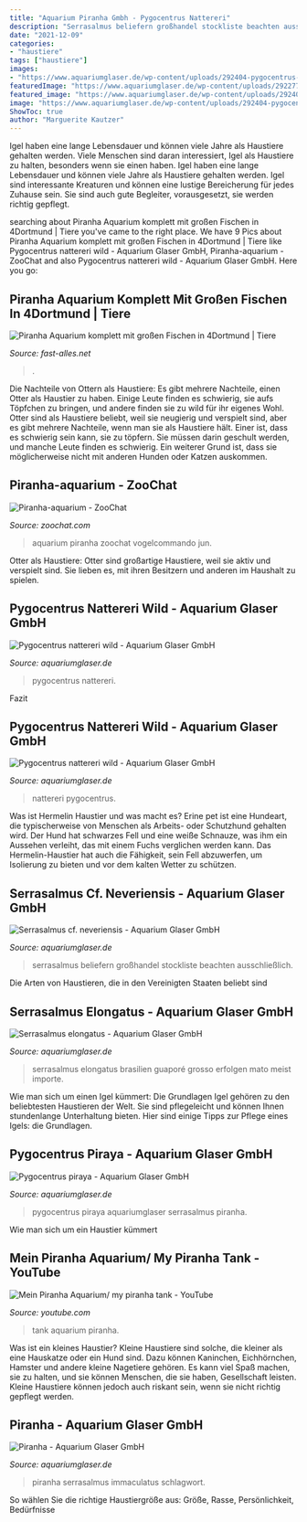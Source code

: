 ```yaml
---
title: "Aquarium Piranha Gmbh - Pygocentrus Nattereri"
description: "Serrasalmus beliefern großhandel stockliste beachten ausschließlich"
date: "2021-12-09"
categories:
- "haustiere"
tags: ["haustiere"]
images:
- "https://www.aquariumglaser.de/wp-content/uploads/292404-pygocentrus-nattereri-wild-kolumbien6.jpg"
featuredImage: "https://www.aquariumglaser.de/wp-content/uploads/292277-serrasalmus-immaculatus8.jpg"
featured_image: "https://www.aquariumglaser.de/wp-content/uploads/292404-pygocentrus-nattereri-wild-kolumbien5.jpg"
image: "https://www.aquariumglaser.de/wp-content/uploads/292404-pygocentrus-nattereri-wild-kolumbien5.jpg"
ShowToc: true
author: "Marguerite Kautzer"
---
```



Igel haben eine lange Lebensdauer und können viele Jahre als Haustiere gehalten werden.
Viele Menschen sind daran interessiert, Igel als Haustiere zu halten, besonders wenn sie einen haben. Igel haben eine lange Lebensdauer und können viele Jahre als Haustiere gehalten werden. Igel sind interessante Kreaturen und können eine lustige Bereicherung für jedes Zuhause sein. Sie sind auch gute Begleiter, vorausgesetzt, sie werden richtig gepflegt.

	

		
searching about Piranha Aquarium komplett mit großen Fischen in 4Dortmund | Tiere you've came to the right place. We have 9 Pics about Piranha Aquarium komplett mit großen Fischen in 4Dortmund | Tiere like Pygocentrus nattereri wild - Aquarium Glaser GmbH, Piranha-aquarium - ZooChat and also Pygocentrus nattereri wild - Aquarium Glaser GmbH. Here you go:
		
    
## Piranha Aquarium Komplett Mit Großen Fischen In 4Dortmund | Tiere

<img loading=lazy src="http://www.fast-alles.net/pictures/361095.jpg" onerror="this.onerror=null;this.src='https://tse2.mm.bing.net/th?id=OIP.B4cyTAx95nJ2MIzbK_sVggHaJ4&amp;pid=15.1';" alt="Piranha Aquarium komplett mit großen Fischen in 4Dortmund | Tiere">

_Source: fast-alles.net_

>. 

	

Die Nachteile von Ottern als Haustiere: Es gibt mehrere Nachteile, einen Otter als Haustier zu haben. Einige Leute finden es schwierig, sie aufs Töpfchen zu bringen, und andere finden sie zu wild für ihr eigenes Wohl.
Otter sind als Haustiere beliebt, weil sie neugierig und verspielt sind, aber es gibt mehrere Nachteile, wenn man sie als Haustiere hält. Einer ist, dass es schwierig sein kann, sie zu töpfern. Sie müssen darin geschult werden, und manche Leute finden es schwierig. Ein weiterer Grund ist, dass sie möglicherweise nicht mit anderen Hunden oder Katzen auskommen.

    
## Piranha-aquarium - ZooChat

<img loading=lazy src="https://www.zoochat.com/community/media/piranha-aquarium.365160/full?d=1498091930" onerror="this.onerror=null;this.src='https://tse4.mm.bing.net/th?id=OIP.auYjKQZFb3bEcFpxRw4VMAHaE8&amp;pid=15.1';" alt="Piranha-aquarium - ZooChat">

_Source: zoochat.com_

>aquarium piranha zoochat vogelcommando jun. 

	

Otter als Haustiere: Otter sind großartige Haustiere, weil sie aktiv und verspielt sind. Sie lieben es, mit ihren Besitzern und anderen im Haushalt zu spielen.

    
## Pygocentrus Nattereri Wild - Aquarium Glaser GmbH

<img loading=lazy src="https://www.aquariumglaser.de/wp-content/uploads/292404-pygocentrus-nattereri-wild-kolumbien6.jpg" onerror="this.onerror=null;this.src='https://tse1.mm.bing.net/th?id=OIP.U70n-88dJW-Wq-h6-EogIgHaE8&amp;pid=15.1';" alt="Pygocentrus nattereri wild - Aquarium Glaser GmbH">

_Source: aquariumglaser.de_

>pygocentrus nattereri. 

	

Fazit

    
## Pygocentrus Nattereri Wild - Aquarium Glaser GmbH

<img loading=lazy src="https://www.aquariumglaser.de/wp-content/uploads/292404-pygocentrus-nattereri-wild-kolumbien5.jpg" onerror="this.onerror=null;this.src='https://tse1.mm.bing.net/th?id=OIP.OrcA9Z-56ztVW0T0PvrVywHaE8&amp;pid=15.1';" alt="Pygocentrus nattereri wild - Aquarium Glaser GmbH">

_Source: aquariumglaser.de_

>nattereri pygocentrus. 

	

Was ist Hermelin Haustier und was macht es?
Erine pet ist eine Hundeart, die typischerweise von Menschen als Arbeits- oder Schutzhund gehalten wird. Der Hund hat schwarzes Fell und eine weiße Schnauze, was ihm ein Aussehen verleiht, das mit einem Fuchs verglichen werden kann. Das Hermelin-Haustier hat auch die Fähigkeit, sein Fell abzuwerfen, um Isolierung zu bieten und vor dem kalten Wetter zu schützen.

    
## Serrasalmus Cf. Neveriensis - Aquarium Glaser GmbH

<img loading=lazy src="http://www.aquariumglaser.de/wp-content/uploads/News-Pics/2013/kw472013/292483-serrasalmus-cf-neveriensis2.jpg" onerror="this.onerror=null;this.src='https://tse4.mm.bing.net/th?id=OIP.vy117TMaqgCfpUD7Am6W8QHaE8&amp;pid=15.1';" alt="Serrasalmus cf. neveriensis - Aquarium Glaser GmbH">

_Source: aquariumglaser.de_

>serrasalmus beliefern großhandel stockliste beachten ausschließlich. 

	

Die Arten von Haustieren, die in den Vereinigten Staaten beliebt sind

    
## Serrasalmus Elongatus - Aquarium Glaser GmbH

<img loading=lazy src="https://www.aquariumglaser.de/wp-content/uploads/291804-serrasalmus-elongatus9-300x200.jpg" onerror="this.onerror=null;this.src='https://tse2.mm.bing.net/th?id=OIP.SifL1-Up5Cn4uNG0BjFj-AAAAA&amp;pid=15.1';" alt="Serrasalmus elongatus - Aquarium Glaser GmbH">

_Source: aquariumglaser.de_

>serrasalmus elongatus brasilien guaporé grosso erfolgen mato meist importe. 

	

Wie man sich um einen Igel kümmert: Die Grundlagen
Igel gehören zu den beliebtesten Haustieren der Welt. Sie sind pflegeleicht und können Ihnen stundenlange Unterhaltung bieten. Hier sind einige Tipps zur Pflege eines Igels: die Grundlagen.

    
## Pygocentrus Piraya - Aquarium Glaser GmbH

<img loading=lazy src="http://www.aquariumglaser.de/wp-content/uploads/292952-pygocentrus-piraya3.jpg" onerror="this.onerror=null;this.src='https://tse2.mm.bing.net/th?id=OIP.u6MwDQYPB_QYv4K-Y1qEKQHaE8&amp;pid=15.1';" alt="Pygocentrus piraya - Aquarium Glaser GmbH">

_Source: aquariumglaser.de_

>pygocentrus piraya aquariumglaser serrasalmus piranha. 

	

Wie man sich um ein Haustier kümmert

    
## Mein Piranha Aquarium/ My Piranha Tank - YouTube

<img loading=lazy src="https://i.ytimg.com/vi/1QIVFxMw0ts/hqdefault.jpg" onerror="this.onerror=null;this.src='https://tse1.mm.bing.net/th?id=OIP.Zly78-JybURTxU8JYz3D6wHaFj&amp;pid=15.1';" alt="Mein Piranha Aquarium/ my piranha tank - YouTube">

_Source: youtube.com_

>tank aquarium piranha. 

	

Was ist ein kleines Haustier?
Kleine Haustiere sind solche, die kleiner als eine Hauskatze oder ein Hund sind. Dazu können Kaninchen, Eichhörnchen, Hamster und andere kleine Nagetiere gehören. Es kann viel Spaß machen, sie zu halten, und sie können Menschen, die sie haben, Gesellschaft leisten. Kleine Haustiere können jedoch auch riskant sein, wenn sie nicht richtig gepflegt werden.

    
## Piranha - Aquarium Glaser GmbH

<img loading=lazy src="https://www.aquariumglaser.de/wp-content/uploads/292277-serrasalmus-immaculatus8.jpg" onerror="this.onerror=null;this.src='https://tse1.mm.bing.net/th?id=OIP.Scvz5Gf2VeWeh-GhrJHk-QHaG9&amp;pid=15.1';" alt="Piranha - Aquarium Glaser GmbH">

_Source: aquariumglaser.de_

>piranha serrasalmus immaculatus schlagwort. 

	

So wählen Sie die richtige Haustiergröße aus: Größe, Rasse, Persönlichkeit, Bedürfnisse

